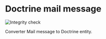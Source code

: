 Doctrine mail message
=====================

![Integrity check](https://github.com/baraja-core/doctrine-mail-message/workflows/Integrity%20check/badge.svg)

Converter Mail message to Doctrine entity.
